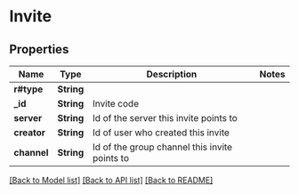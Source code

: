 # Invite

## Properties

Name | Type | Description | Notes
------------ | ------------- | ------------- | -------------
**r#type** | **String** |  | 
**_id** | **String** | Invite code | 
**server** | **String** | Id of the server this invite points to | 
**creator** | **String** | Id of user who created this invite | 
**channel** | **String** | Id of the group channel this invite points to | 

[[Back to Model list]](../README.md#documentation-for-models) [[Back to API list]](../README.md#documentation-for-api-endpoints) [[Back to README]](../README.md)


